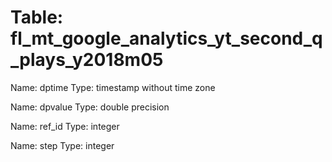 Table: fl_mt_google_analytics_yt_second_q_plays_y2018m05
========================================================

Name: dptime
Type: timestamp without time zone

Name: dpvalue
Type: double precision

Name: ref_id
Type: integer

Name: step
Type: integer

